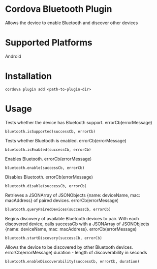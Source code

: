 # Cordova Bluetooth Plugin

Allows the device to enable Bluetooth and discover other devices

# Supported Platforms

Android

# Installation

	cordova plugin add <path-to-plugin-dir>

# Usage

Tests whether the device has Bluetooth support.
errorCb(errorMessage)

	bluetooth.isSupported(successCb, errorCb)

Tests whether Bluetooth is enabled.
errorCb(errorMessage)

	bluetooth.isEnabled(successCb, errorCb)

Enables Bluetooth.
errorCb(errorMessage)

	bluetooth.enable(successCb, errorCb)

Disables Bluetooth.
errorCb(errorMessage)

	bluetooth.disable(successCb, errorCb)

Retrieves a JSONArray of JSONObjects {name: deviceName, mac: macAddress} of paired devices.
errorCb(errorMessage)

	bluetooth.queryPairedDevices(successCb, errorCb)

Begins discovery of available Bluetooth devices to pair. With each discovered device, calls successCb
with a JSONArray of JSONObjects {name: deviceName, mac: macAddress}.
errorCb(errorMessage)

	bluetooth.startDiscovery(successCb, errorCb)

Allows the device to be discovered by other Bluetooth devices.
errorCb(errorMessage)
duration - length of discoverability in seconds

	bluetooth.enableDiscoverability(successCb, errorCb, duration)
